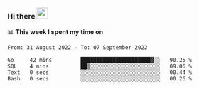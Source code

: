 ### Hi there <a href="https://www.gautamkrishnar.com/"><img src="https://media.giphy.com/media/hvRJCLFzcasrR4ia7z/giphy.gif" width="25px"></a>

📊 **This week I spent my time on**

<!--START_SECTION:waka-->

```text
From: 31 August 2022 - To: 07 September 2022

Go     42 mins         ██████████████████████▓░░   90.25 %
SQL    4 mins          ██▒░░░░░░░░░░░░░░░░░░░░░░   09.06 %
Text   0 secs          ░░░░░░░░░░░░░░░░░░░░░░░░░   00.44 %
Bash   0 secs          ░░░░░░░░░░░░░░░░░░░░░░░░░   00.26 %
```

<!--END_SECTION:waka-->
